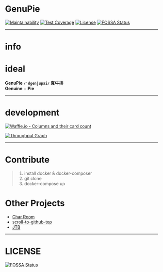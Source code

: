 # GenuPie
[![Maintainability](https://api.codeclimate.com/v1/badges/77cc99aa3236abdacee5/maintainability)](https://codeclimate.com/github/oiahoon/Genupie/maintainability)
[![Test Coverage](https://api.codeclimate.com/v1/badges/77cc99aa3236abdacee5/test_coverage)](https://codeclimate.com/github/oiahoon/Genupie/test_coverage)
[![License](https://img.shields.io/badge/License-MIT-blue.svg)](LICENSE)
[![FOSSA Status](https://app.fossa.io/api/projects/git%2Bgithub.com%2Foiahoon%2FGenupie.svg?type=shield)](https://app.fossa.io/projects/git%2Bgithub.com%2Foiahoon%2FGenupie?ref=badge_shield)

---
# info


# ideal
 **GenuPie `/'dgenjupai/` 真牛排** <br/>
**Genuine** + **Pie**

---


# development

[![Waffle.io - Columns and their card count](https://badge.waffle.io/oiahoon/Genupie.svg?columns=all)](http://waffle.io/oiahoon/Genupie)

[![Throughput Graph](https://graphs.waffle.io/oiahoon/Genupie/throughput.svg)](https://waffle.io/oiahoon/Genupie/metrics/throughput)

---
# Contribute

> 1. install docker & docker-composer
> 2. git clone
> 3. docker-compose up

# Other Projects

- [Char Room](https://github.com/cdphp/rails-poker)
- [scroll-to-github-top](https://github.com/oiahoon/scroll-to-github-top)
- [JTB](https://github.com/oiahoon/jtb)

---
# LICENSE
[![FOSSA Status](https://app.fossa.io/api/projects/git%2Bgithub.com%2Foiahoon%2FGenupie.svg?type=large)](https://app.fossa.io/projects/git%2Bgithub.com%2Foiahoon%2FGenupie?ref=badge_large)